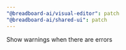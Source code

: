 ```yaml
---
"@breadboard-ai/visual-editor": patch
"@breadboard-ai/shared-ui": patch
---
```


Show warnings when there are errors
